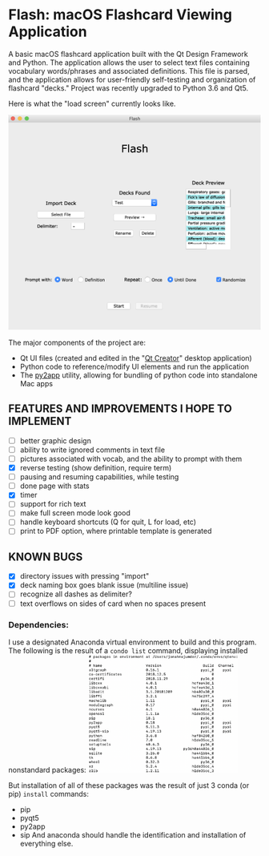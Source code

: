 # Flash: macOS Flashcard Viewing Application

A basic macOS flashcard application built with the Qt Design Framework and Python. The application allows the user to select text files containing vocabulary words/phrases and associated definitions. This file is parsed, and the application allows for user-friendly self-testing and organization of flashcard "decks." Project was recently upgraded to Python 3.6 and Qt5.

Here is what the "load screen" currently looks like.

<img src="screenshots/loadscreen_preview.png" width="600">

The major components of the project are:
* Qt UI files (created and edited in the "[Qt Creator](https://wiki.qt.io/Qt_Creator)" desktop application)
* Python code to reference/modify UI elements and run the application
* The [py2app](https://py2app.readthedocs.io/en/latest/#) utility, allowing for bundling of python code into standalone Mac apps

## FEATURES AND IMPROVEMENTS I HOPE TO IMPLEMENT
- [ ] better graphic design
- [ ] ability to write ignored comments in text file
- [ ] pictures associated with vocab, and the ability to prompt with them
- [X] reverse testing (show definition, require term)
- [ ] pausing and resuming capabilities, while testing
- [ ] done page with stats
- [X] timer
- [ ] support for rich text
- [ ] make full screen mode look good
- [ ] handle keyboard shortcuts (Q for quit, L for load, etc)
- [ ] print to PDF option, where printable template is generated

## KNOWN BUGS
- [X] directory issues with pressing "import"
- [X] deck naming box goes blank issue (multiline issue)
- [ ] recognize all dashes as delimiter?
- [ ] text overflows on sides of card when no spaces present

### Dependencies:

I use a designated Anaconda virtual environment to build and this program. The following is the result of a `condo list` command, displaying installed nonstandard packages:
<img src="screenshots/conda_list.png" width="300">

But installation of all of these packages was the result of just 3 conda (or pip) `install` commands:
* pip
* pyqt5
* py2app
* sip
And anaconda should handle the identification and installation of everything else.